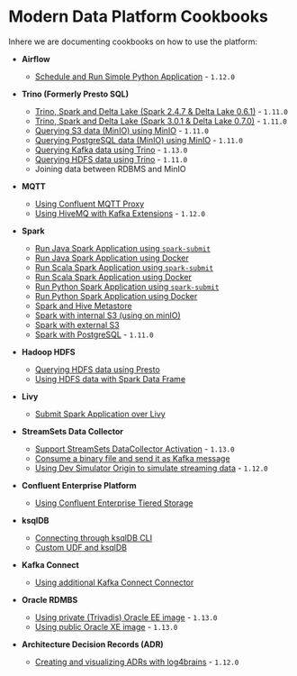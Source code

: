 # Modern Data Platform Cookbooks

Inhere we are documenting cookbooks on how to use the platform:

 * **Airflow**
   * [Schedule and Run Simple Python Application](./recipes/airflow-schedule-python-app/README) - `1.12.0`

 * **Trino (Formerly Presto SQL)**
   * [Trino, Spark and Delta Lake (Spark 2.4.7 & Delta Lake 0.6.1)](./recipes/delta-lake-and-trino-spark2.4/README) - `1.11.0`
   * [Trino, Spark and Delta Lake (Spark 3.0.1 & Delta Lake 0.7.0)](./recipes/delta-lake-and-trino-spark3.0/README) - `1.11.0`
   * [Querying S3 data (MinIO) using MinIO](./recipes/querying-minio-with-trino/README) - `1.11.0`
   * [Querying PostgreSQL data (MinIO) using MinIO](./recipes/querying-postgresql-with-trino/README) - `1.11.0`
   * [Querying Kafka data using Trino](./recipes/querying-kafka-with-trino/README) - `1.13.0` 
   * [Querying HDFS data using Trino](./recipes/querying-hdfs-with-presto/README) - `1.11.0`
   * Joining data between RDBMS and MinIO

 * **MQTT**
   * [Using Confluent MQTT Proxy](./recipes/using-mqtt-proxy/README)
   * [Using HiveMQ with Kafka Extensions](./recipes/using-hivemq-with-kafka-extension/README) - `1.12.0`

 * **Spark**
   * [Run Java Spark Application using `spark-submit`](./recipes/run-spark-simple-app-java-submit/README)
   * [Run Java Spark Application using Docker](./recipes/run-spark-simple-app-java-docker/README)
   * [Run Scala Spark Application using `spark-submit`](./recipes/run-spark-simple-app-scala-submit/README)
   * [Run Scala Spark Application using Docker](./recipes/run-spark-simple-app-scala-docker/README)
   * [Run Python Spark Application using `spark-submit`](./recipes/run-spark-simple-app-python-submit/README)
   * [Run Python Spark Application using Docker](./recipes/run-spark-simple-app-python-docker/README)   
   * [Spark and Hive Metastore](./recipes/spark-and-hive-metastore/README)
   * [Spark with internal S3 (using on minIO)](./recipes/spark-with-internal-s3/README)
   * [Spark with external S3](./recipes/spark-with-external-s3/README)
   * [Spark with PostgreSQL](./recipes/spark-with-postgresql/README) - `1.11.0`

 * **Hadoop HDFS**
   * [Querying HDFS data using Presto](./recipes/querying-hdfs-with-presto/README)
   * [Using HDFS data with Spark Data Frame](./recipes/using-hdfs-with-spark/README)
 
 * **Livy**
   * [Submit Spark Application over Livy](./recipes/run-spark-simple-app-scala-livy/README)

 * **StreamSets Data Collector**
   * [Support StreamSets DataCollector Activation](./recipes/streamsets-oss-activation/README) - `1.13.0` 
   * [Consume a binary file and send it as Kafka message](./recipes/streamsets-binary-file-to-kafka/README) 
   * [Using Dev Simulator Origin to simulate streaming data](./recipes/using-dev-simulator-origin/README) - `1.12.0` 

 * **Confluent Enterprise Platform**
   * [Using Confluent Enterprise Tiered Storage](./recipes/confluent-tiered-storage/README) 

 * **ksqlDB**
   * [Connecting through ksqlDB CLI](./recipes/connecting-through-ksqldb-cli/README)    
   * [Custom UDF and ksqlDB](./recipes/custom-udf-and-ksqldb/README)    

 * **Kafka Connect**
   * [Using additional Kafka Connect Connector](./recipes/using-additional-kafka-connect-connector/README)    

 * **Oracle RDMBS**
   * [Using private (Trivadis) Oracle EE image](./recipes/using-private-oracle-ee-image/README) - `1.13.0`    
   * [Using public Oracle XE image](./recipes/using-public-oracle-xe-image/README) - `1.13.0`    

 * **Architecture Decision Records (ADR)**
   * [Creating and visualizing ADRs with log4brains](./recipes/creating-adr-with-log4brains/README) - `1.12.0`    
